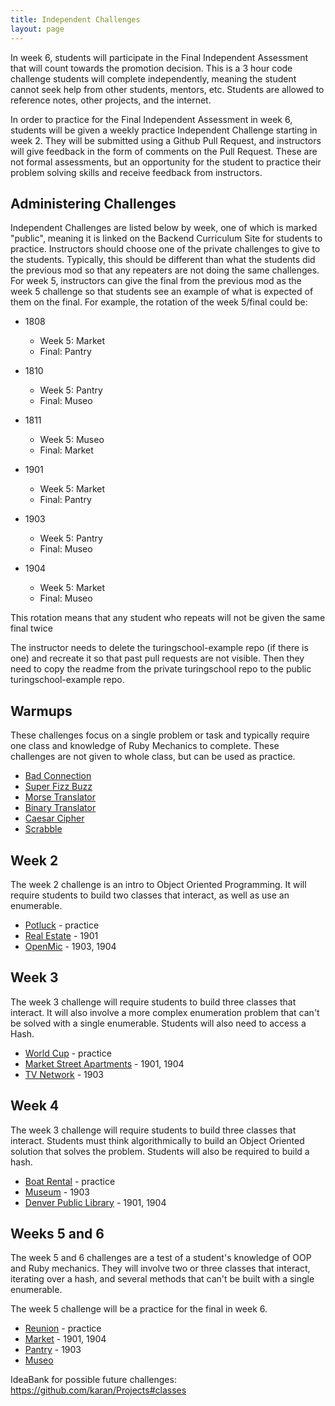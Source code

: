 ```yaml
---
title: Independent Challenges
layout: page
---
```


In week 6, students will participate in the Final Independent Assessment that will count towards the promotion decision. This is a 3 hour code challenge students will complete independently, meaning the student cannot seek help from other students, mentors, etc. Students are allowed to reference notes, other projects, and the internet.

In order to practice for the Final Independent Assessment in week 6, students will be given a weekly practice Independent Challenge starting in week 2. They will be submitted using a Github Pull Request, and instructors will give feedback in the form of comments on the Pull Request. These are not formal assessments, but an opportunity for the student to practice their problem solving skills and receive feedback from instructors.

## Administering Challenges

Independent Challenges are listed below by week, one of which is marked "public", meaning it is linked on the Backend Curriculum Site for students to practice. Instructors should choose one of the private challenges to give to the students. Typically, this should be different than what the students did the previous mod so that any repeaters are not doing the same challenges. For week 5, instructors can give the final from the previous mod as the week 5 challenge so that students see an example of what is expected of them on the final. For example, the rotation of the week 5/final could be:

* 1808
  * Week 5: Market
  * Final: Pantry
  
* 1810
  * Week 5: Pantry
  * Final: Museo
  
* 1811
  * Week 5: Museo
  * Final: Market

* 1901
  * Week 5: Market
  * Final: Pantry
  
* 1903
  * Week 5: Pantry
  * Final: Museo

* 1904
  * Week 5: Market
  * Final: Museo

This rotation means that any student who repeats will not be given the same final twice

The instructor needs to delete the turingschool-example repo (if there is one) and recreate it so that past pull requests are not visible. Then they need to copy the readme from the private turingschool repo to the public turingschool-example repo.

## Warmups

These challenges focus on a single problem or task and typically require one class and knowledge of Ruby Mechanics to complete. These challenges are not given to whole class, but can be used as practice.

* [Bad Connection](https://github.com/turingschool-examples/bad_connection)
* [Super Fizz Buzz](https://github.com/turingschool-examples/super_fizz_buzz)
* [Morse Translator](https://github.com/turingschool-examples/morse_translator)
* [Binary Translator](https://github.com/turingschool-examples/binary_translator)
* [Caesar Cipher](https://github.com/turingschool-examples/caesar_cipher)
* [Scrabble](https://github.com/turingschool-examples/scrabble)

## Week 2

The week 2 challenge is an intro to Object Oriented Programming. It will require students to build two classes that interact, as well as use an enumerable.

* [Potluck](https://github.com/turingschool-examples/potluck) - practice
* [Real Estate](https://github.com/turingschool/real_estate) - 1901
* [OpenMic](https://github.com/turingschool/open_mic) - 1903, 1904

## Week 3

The week 3 challenge will require students to build three classes that interact. It will also involve a more complex enumeration problem that can't be solved with a single enumerable. Students will also need to access a Hash.

* [World Cup](https://github.com/turingschool-examples/world_cup) - practice
* [Market Street Apartments](https://github.com/turingschool/market_st_apartments) - 1901, 1904
* [TV Network](https://github.com/turingschool/tv_network) - 1903

## Week 4

The week 3 challenge will require students to build three classes that interact. Students must think algorithmically to build an Object Oriented solution that solves the problem. Students will also be required to build a hash.

* [Boat Rental](https://github.com/turingschool-examples/boat_rental) - practice
* [Museum](https://github.com/turingschool/museum) - 1903
* [Denver Public Library](https://github.com/turingschool/denver_public_library) - 1901, 1904

## Weeks 5 and 6

The week 5 and 6 challenges are a test of a student's knowledge of OOP and Ruby mechanics. They will involve two or three classes that interact, iterating over a hash, and several methods that can't be built with a single enumerable.

The week 5 challenge will be a practice for the final in week 6.

* [Reunion](https://github.com/turingschool-examples/reunion) - practice
* [Market](https://github.com/turingschool/market) - 1901, 1904
* [Pantry](https://github.com/turingschool-examples/pantry) - 1903
* [Museo](https://github.com/turingschool/museo)

IdeaBank for possible future challenges: https://github.com/karan/Projects#classes
